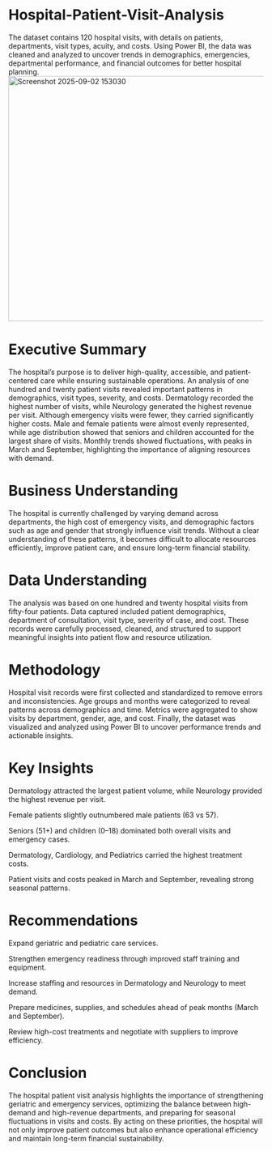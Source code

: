 # Hospital-Patient-Visit-Analysis
The dataset contains 120 hospital visits, with details on patients, departments, visit types, acuity, and costs. Using Power BI, the data was cleaned and analyzed to uncover trends in demographics, emergencies, departmental performance, and financial outcomes for better hospital planning.
<img width="860" height="484" alt="Screenshot 2025-09-02 153030" src="https://github.com/user-attachments/assets/0a8a9fc1-4712-4e87-8f4d-a59cd341f33f" />

# Executive Summary
The hospital’s purpose is to deliver high-quality, accessible, and patient-centered care while ensuring sustainable operations. An analysis of one hundred and twenty patient visits revealed important patterns in demographics, visit types, severity, and costs. Dermatology recorded the highest number of visits, while Neurology generated the highest revenue per visit. Although emergency visits were fewer, they carried significantly higher costs. Male and female patients were almost evenly represented, while age distribution showed that seniors and children accounted for the largest share of visits. Monthly trends showed fluctuations, with peaks in March and September, highlighting the importance of aligning resources with demand.

# Business Understanding
The hospital is currently challenged by varying demand across departments, the high cost of emergency visits, and demographic factors such as age and gender that strongly influence visit trends. Without a clear understanding of these patterns, it becomes difficult to allocate resources efficiently, improve patient care, and ensure long-term financial stability.

# Data Understanding
The analysis was based on one hundred and twenty hospital visits from fifty-four patients. Data captured included patient demographics, department of consultation, visit type, severity of case, and cost. These records were carefully processed, cleaned, and structured to support meaningful insights into patient flow and resource utilization.

# Methodology
Hospital visit records were first collected and standardized to remove errors and inconsistencies. Age groups and months were categorized to reveal patterns across demographics and time. Metrics were aggregated to show visits by department, gender, age, and cost. Finally, the dataset was visualized and analyzed using Power BI to uncover performance trends and actionable insights.

# Key Insights 

Dermatology attracted the largest patient volume, while Neurology provided the highest revenue per visit.

Female patients slightly outnumbered male patients (63 vs 57).

Seniors (51+) and children (0–18) dominated both overall visits and emergency cases.

Dermatology, Cardiology, and Pediatrics carried the highest treatment costs.

Patient visits and costs peaked in March and September, revealing strong seasonal patterns.

# Recommendations

Expand geriatric and pediatric care services.

Strengthen emergency readiness through improved staff training and equipment.

Increase staffing and resources in Dermatology and Neurology to meet demand.

Prepare medicines, supplies, and schedules ahead of peak months (March and September).

Review high-cost treatments and negotiate with suppliers to improve efficiency.

# Conclusion
The hospital patient visit analysis highlights the importance of strengthening geriatric and emergency services, optimizing the balance between high-demand and high-revenue departments, and preparing for seasonal fluctuations in visits and costs. By acting on these priorities, the hospital will not only improve patient outcomes but also enhance operational efficiency and maintain long-term financial sustainability. 
